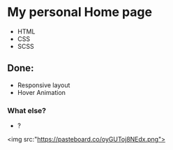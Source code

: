 <h1>My personal Home page</h1>
<ul>
    <li>HTML</li>
    <li>CSS</li>
    <li>SCSS</li>
</ul>

<h2>Done:</h2>
<ul>
    <li>Responsive layout</li>
    <li>Hover Animation</li>
</ul>

<h3>What else?</h3>
<ul>
    <li>?</li>
</ul>

<img src:"https://pasteboard.co/oyGUToj8NEdx.png">

